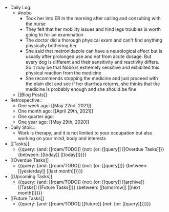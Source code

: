 - Daily Log:
    - #nobo
        - Took her into ER in the morning after calling and consulting with the nurse
        - They felt that her mobility issues and hind legs troubles is worth going to for an examination
        - The doctor did a thorough physical exam and can't find anything physically bothering her
        - She said that metronidazole can have a neurological effect but is usually after prolonged use and not from acute dosage. But every dog is different and their sensitivity and reactivity differs. So it may be that Nobo is extremely sensitive and exhibited this physical reaction from the medicine
        - She recommends stopping the medicine and just proceed with the plain diet and see if her diarrhea returns, she thinks that the medicine is probably enough and she should be fine
    - [[Blog Posts]]
- Retrospective::
    - One week ago: [[May 22nd, 2021]]
    - One month ago: [[April 29th, 2021]]
    - One quarter ago: 
    - One year ago: [[May 29th, 2020]]
- Daily Stoic::
    - Work is therapy, and it is not limited to your occupation but also working on your mind, body and interests
- [[Tasks]]
    - {{query: {and: [[roam/TODO]] {not: {or: [[query]] [[Overdue Tasks]]}} {between: [[today]] [[today]]}}}}
- [[Overdue Tasks]]
    - {{query: {and: [[roam/TODO]] {not: {or: [[query]]}} {between: [[yesterday]] [[last month]]}}}}
- [[Upcoming Tasks]]
    - {{query: {and: [[roam/TODO]] {not: {or: [[query]] [[archive]] [[Tasks]] [[Future Tasks]]}} {between: [[tomorrow]] [[next month]]}}}}
- [[Future Tasks]]
    - {{query: {and: [[roam/TODO]] [[future]] {not: {or: [[query]]}}}}}
